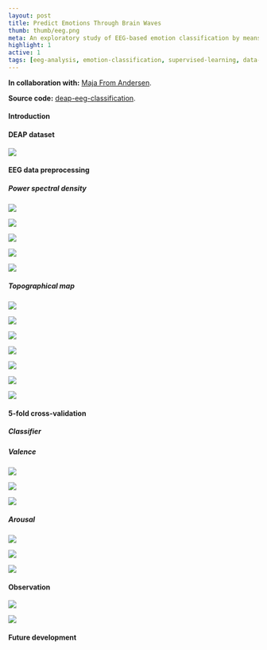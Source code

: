 ```yaml
---
layout: post
title: Predict Emotions Through Brain Waves
thumb: thumb/eeg.png
meta: An exploratory study of EEG-based emotion classification by means of brain waves and corresponding brain regions.   
highlight: 1
active: 1
tags: [eeg-analysis, emotion-classification, supervised-learning, data-analysis]   
---
```


<p><strong>In collaboration with:</strong> <a href="https://dk.linkedin.com/in/maja-from-andersen">Maja From Andersen</a>.</p>
<p><strong>Source code:</strong> <a href="https://github.com/tuengominh/deap-eeg-classification">deap-eeg-classification</a>.</p>

<h4>Introduction</h4>
<p></p>

<h4>DEAP dataset</h4>
<img src="{{site.baseurl}}/assets/img/code/eeg/label.png" class="img-fluid w-100"/>
<p></p>

<h4>EEG data preprocessing</h4>
<h5>Power spectral density</h5>
<img src="{{site.baseurl}}/assets/img/code/eeg/psd.png" class="img-fluid w-100"/>
<p></p>
<img src="{{site.baseurl}}/assets/img/code/eeg/peak-1.png" class="img-fluid w-100"/>
<p></p>
<img src="{{site.baseurl}}/assets/img/code/eeg/peak-2.png" class="img-fluid w-100"/>
<p></p>
<img src="{{site.baseurl}}/assets/img/code/eeg/peak-3.png" class="img-fluid w-100"/>
<p></p>
<img src="{{site.baseurl}}/assets/img/code/eeg/peak-4.png" class="img-fluid w-100"/>
<p></p>
<h5>Topographical map</h5>
<img src="{{site.baseurl}}/assets/img/code/eeg/theta.png" class="img-fluid w-100"/>
<p></p>
<img src="{{site.baseurl}}/assets/img/code/eeg/alpha.png" class="img-fluid w-100"/>
<p></p>
<img src="{{site.baseurl}}/assets/img/code/eeg/beta.png" class="img-fluid w-100"/>
<p></p>
<img src="{{site.baseurl}}/assets/img/code/eeg/gamma.png" class="img-fluid w-100"/>
<p></p>
<img src="{{site.baseurl}}/assets/img/code/eeg/topo-1.png" class="img-fluid w-100"/>
<p></p>
<img src="{{site.baseurl}}/assets/img/code/eeg/topo-2.png" class="img-fluid w-100"/>
<p></p>
<img src="{{site.baseurl}}/assets/img/code/eeg/topo-3.png" class="img-fluid w-100"/>
<p></p>

<h4>5-fold cross-validation</h4>
<h5>Classifier</h5>
<p></p>
<h5>Valence</h5>
<img src="{{site.baseurl}}/assets/img/code/eeg/valence-1.png" class="img-fluid w-100"/>
<p></p>
<img src="{{site.baseurl}}/assets/img/code/eeg/valence-2.png" class="img-fluid w-100"/>
<p></p>
<img src="{{site.baseurl}}/assets/img/code/eeg/valence-3.png" class="img-fluid w-100"/>
<p></p>
<h5>Arousal</h5>
<img src="{{site.baseurl}}/assets/img/code/eeg/arousal-1.png" class="img-fluid w-100"/>
<p></p>
<img src="{{site.baseurl}}/assets/img/code/eeg/arousal-2.png" class="img-fluid w-100"/>
<p></p>
<img src="{{site.baseurl}}/assets/img/code/eeg/arousal-3.png" class="img-fluid w-100"/>
<p></p>

<h4>Observation</h4>
<img src="{{site.baseurl}}/assets/img/code/eeg/res-1.png" class="img-fluid w-100"/>
<p></p>
<img src="{{site.baseurl}}/assets/img/code/eeg/res-2.png" class="img-fluid w-100"/>
<p></p>

<h4>Future development</h4>
<p></p>
